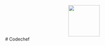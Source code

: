 <div id="header" align="center">
  <img src="https://media0.giphy.com/media/1sgetPM00wWqJpVUTl/giphy.gif" width="100"/>
</div>
# Codechef
 
